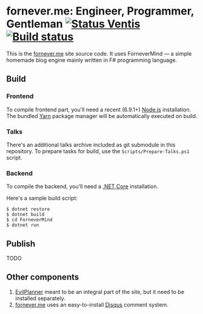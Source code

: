 fornever.me: Engineer, Programmer, Gentleman [![Status Ventis](https://img.shields.io/badge/status-ventis-yellow.svg)](https://github.com/ForNeVeR/andivionian-status-classifier) [![Build status](https://ci.appveyor.com/api/projects/status/dh7qx27hrjs8chp3/branch/develop?svg=true)](https://ci.appveyor.com/project/ForNeVeR/fornever-me/branch/develop)
============================================

This is the [fornever.me][] site source code. It uses ForneverMind — a simple
homemade blog engine mainly written in F# programming language.

Build
-----

### Frontend

To compile frontend part, you'll need a recent (6.9.1+) [Node.js][node-js]
installation. The bundled [Yarn][yarn] package manager will be automatically
executed on build.

### Talks

There's an additional talks archive included as git submodule in this
repository. To prepare tasks for build, use the `Scripts/Prepare-Talks.ps1`
script.

### Backend

To compile the backend, you'll need a [.NET Core][dotnet-core] installation.

Here's a sample build script:

```console
$ dotnet restore
$ dotnet build
$ cd ForneverMind
$ dotnet run
```

Publish
-------

TODO

Other components
----------------

1.  [EvilPlanner][evil-planner] meant to be an integral part of the site, but it
    need to be installed separately.
2.  [fornever.me][] uses an easy-to-install [Disqus][disqus] comment system.

[disqus]: https://disqus.com/
[dotnet-core]: https://www.microsoft.com/net/core
[evil-planner]: https://github.com/ForNeVeR/EvilPlanner
[fornever.me]: https://fornever.me/
[node-js]: https://nodejs.org/
[yarn]: https://yarnpkg.com/
